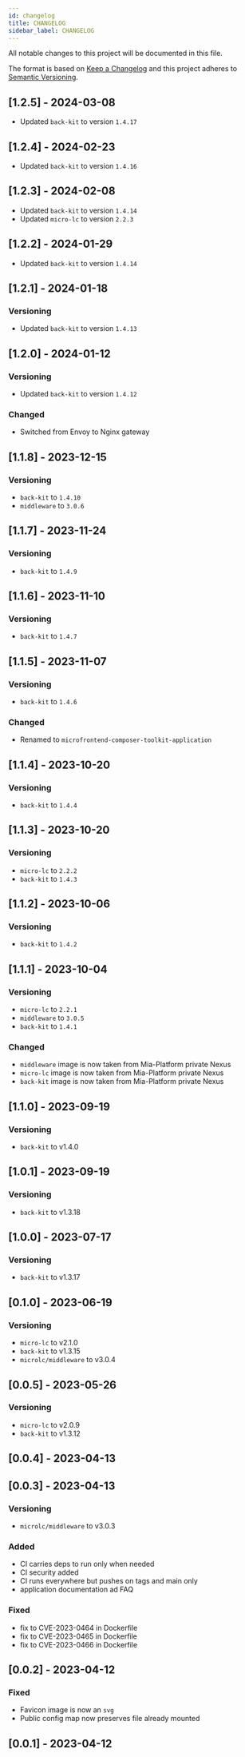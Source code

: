 ```yaml
---
id: changelog
title: CHANGELOG
sidebar_label: CHANGELOG
---
```


<!--
WARNING: this file was automatically generated by Mia-Platform Doc Aggregator.
DO NOT MODIFY IT BY HAND.
Instead, modify the source file and run the aggregator to regenerate this file.
-->

All notable changes to this project will be documented in this file.

The format is based on [Keep a Changelog](http://keepachangelog.com/en/1.0.0/)
and this project adheres to [Semantic Versioning](http://semver.org/spec/v2.0.0.html).

## [1.2.5] - 2024-03-08

- Updated `back-kit` to version `1.4.17`

## [1.2.4] - 2024-02-23

- Updated `back-kit` to version `1.4.16`

## [1.2.3] - 2024-02-08

- Updated `back-kit` to version `1.4.14`
- Updated `micro-lc` to version `2.2.3`

## [1.2.2] - 2024-01-29

- Updated `back-kit` to version `1.4.14`

## [1.2.1] - 2024-01-18

### Versioning

- Updated `back-kit` to version `1.4.13`

## [1.2.0] - 2024-01-12

### Versioning

- Updated `back-kit` to version `1.4.12`

### Changed

- Switched from Envoy to Nginx gateway

## [1.1.8] - 2023-12-15

### Versioning

- `back-kit` to `1.4.10`
- `middleware` to `3.0.6`

## [1.1.7] - 2023-11-24

### Versioning

- `back-kit` to `1.4.9`

## [1.1.6] - 2023-11-10

### Versioning

- `back-kit` to `1.4.7`

## [1.1.5] - 2023-11-07

### Versioning

- `back-kit` to `1.4.6`

### Changed

- Renamed to `microfrontend-composer-toolkit-application`

## [1.1.4] - 2023-10-20

### Versioning

- `back-kit` to `1.4.4`

## [1.1.3] - 2023-10-20

### Versioning

- `micro-lc` to `2.2.2`
- `back-kit` to `1.4.3`

## [1.1.2] - 2023-10-06

### Versioning

- `back-kit` to `1.4.2`

## [1.1.1] - 2023-10-04

### Versioning

- `micro-lc` to `2.2.1`
- `middleware` to `3.0.5`
- `back-kit` to `1.4.1`

### Changed

- `middleware` image is now taken from Mia-Platform private Nexus
- `micro-lc` image is now taken from Mia-Platform private Nexus
- `back-kit` image is now taken from Mia-Platform private Nexus

## [1.1.0] - 2023-09-19

### Versioning

- `back-kit` to v1.4.0

## [1.0.1] - 2023-09-19

### Versioning

- `back-kit` to v1.3.18

## [1.0.0] - 2023-07-17

### Versioning

- `back-kit` to v1.3.17

## [0.1.0] - 2023-06-19

### Versioning

- `micro-lc` to v2.1.0
- `back-kit` to v1.3.15
- `microlc/middleware` to v3.0.4

## [0.0.5] - 2023-05-26

### Versioning

- `micro-lc` to v2.0.9
- `back-kit` to v1.3.12

## [0.0.4] - 2023-04-13

## [0.0.3] - 2023-04-13

### Versioning

- `microlc/middleware` to v3.0.3

### Added

- CI carries deps to run only when needed
- CI security added
- CI runs everywhere but pushes on tags and main only
- application documentation ad FAQ

### Fixed

- fix to CVE-2023-0464 in Dockerfile
- fix to CVE-2023-0465 in Dockerfile
- fix to CVE-2023-0466 in Dockerfile

## [0.0.2] - 2023-04-12

### Fixed

- Favicon image is now an `svg`
- Public config map now preserves file already mounted

## [0.0.1] - 2023-04-12
